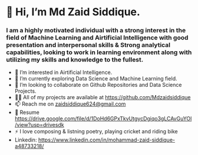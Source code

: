 # 👋 Hi, I’m Md Zaid Siddique.
### I am a highly motivated individual with a strong interest in the field of Machine Learning and Airtificial Intelligence with good presentation and interpersonal skills & Strong analytical capabilities, looking to work in learning environment along with utilizing my skills and knowledge to the fullest.
- 👀 I’m interested in Airtificial Intelligence.
- 🌱 I’m currently exploring Data Science and Machine Learning field.
- 💞️ I’m looking to collaborate on Github Repositories and Data Science Projects.
- 👨‍💻 All of my projects are available at https://github.com/Mdzaidsiddique
- 📫 Reach me on zaidsiddique624@gmail.com 
- 📄 Resume https://drive.google.com/file/d/1DoHd6GPxTkvUtgycDgiqo3gLCAvGuYOl/view?usp=drivesdk
- ⚡ I love composing & listning poetry, playing cricket and riding bike
- Linkedin: https://www.linkedin.com/in/mohammad-zaid-siddique-a48733218/ 
